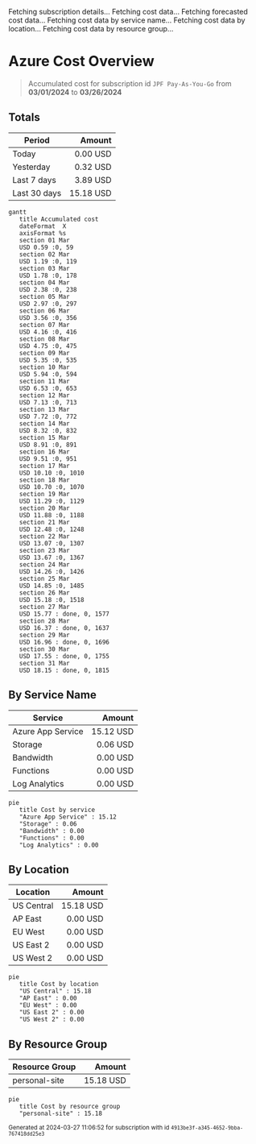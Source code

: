 Fetching subscription details...
Fetching cost data...
Fetching forecasted cost data...
Fetching cost data by service name...
Fetching cost data by location...
Fetching cost data by resource group...
# Azure Cost Overview

> Accumulated cost for subscription id `JPF Pay-As-You-Go` from **03/01/2024** to **03/26/2024**

## Totals

|Period|Amount|
|---|---:|
|Today|0.00 USD|
|Yesterday|0.32 USD|
|Last 7 days|3.89 USD|
|Last 30 days|15.18 USD|

```mermaid
gantt
   title Accumulated cost
   dateFormat  X
   axisFormat %s
   section 01 Mar
   USD 0.59 :0, 59
   section 02 Mar
   USD 1.19 :0, 119
   section 03 Mar
   USD 1.78 :0, 178
   section 04 Mar
   USD 2.38 :0, 238
   section 05 Mar
   USD 2.97 :0, 297
   section 06 Mar
   USD 3.56 :0, 356
   section 07 Mar
   USD 4.16 :0, 416
   section 08 Mar
   USD 4.75 :0, 475
   section 09 Mar
   USD 5.35 :0, 535
   section 10 Mar
   USD 5.94 :0, 594
   section 11 Mar
   USD 6.53 :0, 653
   section 12 Mar
   USD 7.13 :0, 713
   section 13 Mar
   USD 7.72 :0, 772
   section 14 Mar
   USD 8.32 :0, 832
   section 15 Mar
   USD 8.91 :0, 891
   section 16 Mar
   USD 9.51 :0, 951
   section 17 Mar
   USD 10.10 :0, 1010
   section 18 Mar
   USD 10.70 :0, 1070
   section 19 Mar
   USD 11.29 :0, 1129
   section 20 Mar
   USD 11.88 :0, 1188
   section 21 Mar
   USD 12.48 :0, 1248
   section 22 Mar
   USD 13.07 :0, 1307
   section 23 Mar
   USD 13.67 :0, 1367
   section 24 Mar
   USD 14.26 :0, 1426
   section 25 Mar
   USD 14.85 :0, 1485
   section 26 Mar
   USD 15.18 :0, 1518
   section 27 Mar
   USD 15.77 : done, 0, 1577
   section 28 Mar
   USD 16.37 : done, 0, 1637
   section 29 Mar
   USD 16.96 : done, 0, 1696
   section 30 Mar
   USD 17.55 : done, 0, 1755
   section 31 Mar
   USD 18.15 : done, 0, 1815
```

## By Service Name

|Service|Amount|
|---|---:|
|Azure App Service|15.12 USD|
|Storage|0.06 USD|
|Bandwidth|0.00 USD|
|Functions|0.00 USD|
|Log Analytics|0.00 USD|

```mermaid
pie
   title Cost by service
   "Azure App Service" : 15.12
   "Storage" : 0.06
   "Bandwidth" : 0.00
   "Functions" : 0.00
   "Log Analytics" : 0.00
```

## By Location

|Location|Amount|
|---|---:|
|US Central|15.18 USD|
|AP East|0.00 USD|
|EU West|0.00 USD|
|US East 2|0.00 USD|
|US West 2|0.00 USD|

```mermaid
pie
   title Cost by location
   "US Central" : 15.18
   "AP East" : 0.00
   "EU West" : 0.00
   "US East 2" : 0.00
   "US West 2" : 0.00
```

## By Resource Group

|Resource Group|Amount|
|---|---:|
|personal-site|15.18 USD|

```mermaid
pie
   title Cost by resource group
   "personal-site" : 15.18
```

<sup>Generated at 2024-03-27 11:06:52 for subscription with id `4913be3f-a345-4652-9bba-767418dd25e3`</sup>
